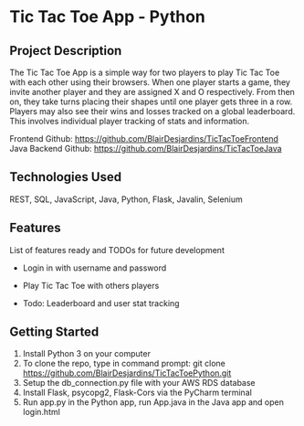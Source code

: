 # Tic Tac Toe App - Python

## Project Description

The Tic Tac Toe App is a simple way for two players to play Tic Tac Toe with each other using their browsers. When one player starts a game, they invite another player and they are assigned X and O respectively. From then on, they take turns placing their shapes until one player gets three in a row. Players may also see their wins and losses tracked on a global leaderboard. This involves individual player tracking of stats and information.

Frontend Github: https://github.com/BlairDesjardins/TicTacToeFrontend
Java Backend Github: https://github.com/BlairDesjardins/TicTacToeJava

## Technologies Used

REST, SQL, JavaScript, Java, Python, Flask, Javalin, Selenium

## Features

List of features ready and TODOs for future development
* Login in with username and password
* Play Tic Tac Toe with others players

* Todo: Leaderboard and user stat tracking

## Getting Started

1. Install Python 3 on your computer
2. To clone the repo, type in command prompt: git clone https://github.com/BlairDesjardins/TicTacToePython.git
3. Setup the db_connection.py file with your AWS RDS database
4. Install Flask, psycopg2, Flask-Cors via the PyCharm terminal
5. Run app.py in the Python app, run App.java in the Java app and open login.html
